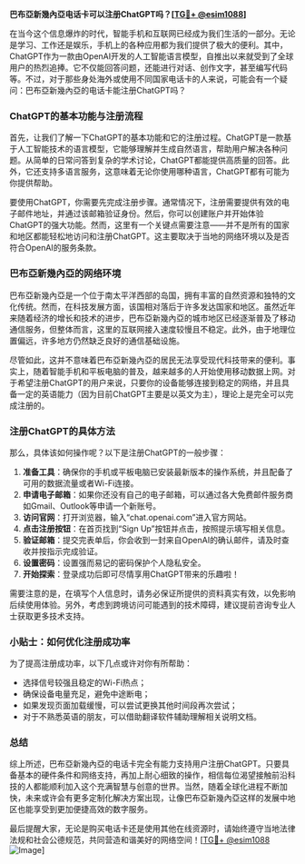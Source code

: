 **巴布亞新幾內亞电话卡可以注册ChatGPT吗？[[TG💪+ @esim1088](https://t.me/s/esim1088)]**

在当今这个信息爆炸的时代，智能手机和互联网已经成为我们生活的一部分。无论是学习、工作还是娱乐，手机上的各种应用都为我们提供了极大的便利。其中，ChatGPT作为一款由OpenAI开发的人工智能语言模型，自推出以来就受到了全球用户的热烈追捧。它不仅能回答问题，还能进行对话、创作文字，甚至编写代码等。不过，对于那些身处海外或使用不同国家电话卡的人来说，可能会有一个疑问：巴布亞新幾內亞的电话卡能注册ChatGPT吗？

### ChatGPT的基本功能与注册流程

首先，让我们了解一下ChatGPT的基本功能和它的注册过程。ChatGPT是一款基于人工智能技术的语言模型，它能够理解并生成自然语言，帮助用户解决各种问题。从简单的日常问答到复杂的学术讨论，ChatGPT都能提供高质量的回答。此外，它还支持多语言服务，这意味着无论你使用哪种语言，ChatGPT都有可能为你提供帮助。

要使用ChatGPT，你需要先完成注册步骤。通常情况下，注册需要提供有效的电子邮件地址，并通过该邮箱验证身份。然后，你可以创建账户并开始体验ChatGPT的强大功能。然而，这里有一个关键点需要注意——并不是所有的国家和地区都能轻松地访问和注册ChatGPT。这主要取决于当地的网络环境以及是否符合OpenAI的服务条款。

### 巴布亞新幾內亞的网络环境

巴布亞新幾內亞是一个位于南太平洋西部的岛国，拥有丰富的自然资源和独特的文化传统。然而，在科技发展方面，该国相对落后于许多发达国家和地区。虽然近年来随着经济的增长和技术的进步，巴布亞新幾內亞的城市地区已经逐渐普及了移动通信服务，但整体而言，这里的互联网接入速度较慢且不稳定。此外，由于地理位置偏远，许多地方仍然缺乏良好的通信基础设施。

尽管如此，这并不意味着巴布亞新幾內亞的居民无法享受现代科技带来的便利。事实上，随着智能手机和平板电脑的普及，越来越多的人开始使用移动数据上网。对于希望注册ChatGPT的用户来说，只要你的设备能够连接到稳定的网络，并且具备一定的英语能力（因为目前ChatGPT主要是以英文为主），理论上是完全可以完成注册的。

### 注册ChatGPT的具体方法

那么，具体该如何操作呢？以下是注册ChatGPT的一般步骤：

1. **准备工具**：确保你的手机或平板电脑已安装最新版本的操作系统，并且配备了可用的数据流量或者Wi-Fi连接。
2. **申请电子邮箱**：如果你还没有自己的电子邮箱，可以通过各大免费邮件服务商如Gmail、Outlook等申请一个新账号。
3. **访问官网**：打开浏览器，输入“chat.openai.com”进入官方网站。
4. **点击注册按钮**：在首页找到“Sign Up”按钮并点击，按照提示填写相关信息。
5. **验证邮箱**：提交完表单后，你会收到一封来自OpenAI的确认邮件，请及时查收并按指示完成验证。
6. **设置密码**：设置强而易记的密码保护个人隐私安全。
7. **开始探索**：登录成功后即可尽情享用ChatGPT带来的乐趣啦！

需要注意的是，在填写个人信息时，请务必保证所提供的资料真实有效，以免影响后续使用体验。另外，考虑到跨境访问可能遇到的技术障碍，建议提前咨询专业人士获取更多技术支持。

### 小贴士：如何优化注册成功率

为了提高注册成功率，以下几点或许对你有所帮助：
- 选择信号较强且稳定的Wi-Fi热点；
- 确保设备电量充足，避免中途断电；
- 如果发现页面加载缓慢，可以尝试更换其他时间段再次尝试；
- 对于不熟悉英语的朋友，可以借助翻译软件辅助理解相关说明文档。

### 总结

综上所述，巴布亞新幾內亞的电话卡完全有能力支持用户注册ChatGPT。只要具备基本的硬件条件和网络支持，再加上耐心细致的操作，相信每位渴望接触前沿科技的人都能顺利加入这个充满智慧与创意的世界。当然，随着全球化进程不断加快，未来或许会有更多定制化解决方案出现，让像巴布亞新幾內亞这样的发展中地区也能享受到更加便捷高效的数字服务。

最后提醒大家，无论是购买电话卡还是使用其他在线资源时，请始终遵守当地法律法规和社会公德规范，共同营造和谐美好的网络空间！[[TG💪+ @esim1088](https://t.me/s/esim1088) ![Image](https://i.postimg.cc/4NQfJmqS/Snipaste-2025-05-13-00-14-12.png)]
